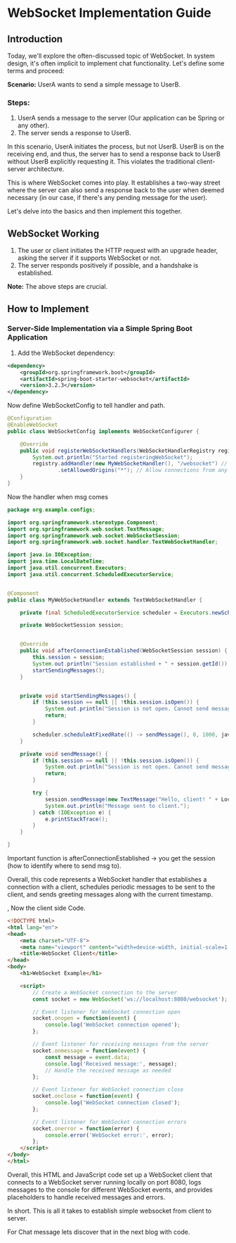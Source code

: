 # WebSocket Implementation Guide

## Introduction

Today, we'll explore the often-discussed topic of WebSocket. In system design, it's often implicit to implement chat functionality. Let's define some terms and proceed:

**Scenario:** UserA wants to send a simple message to UserB.

### Steps:
1. UserA sends a message to the server (Our application can be Spring or any other).
2. The server sends a response to UserB.

In this scenario, UserA initiates the process, but not UserB. UserB is on the receiving end, and thus, the server has to send a response back to UserB without UserB explicitly requesting it. This violates the traditional client-server architecture.

This is where WebSocket comes into play. It establishes a two-way street where the server can also send a response back to the user when deemed necessary (in our case, if there's any pending message for the user).

Let's delve into the basics and then implement this together.

## WebSocket Working

1. The user or client initiates the HTTP request with an upgrade header, asking the server if it supports WebSocket or not.
2. The server responds positively if possible, and a handshake is established.

**Note:** The above steps are crucial.

## How to Implement

### Server-Side Implementation via a Simple Spring Boot Application

1. Add the WebSocket dependency:

```xml
<dependency>
    <groupId>org.springframework.boot</groupId>
    <artifactId>spring-boot-starter-websocket</artifactId>
    <version>3.2.3</version>
</dependency>
```

Now define WebSocketConfig to tell handler and path. 

```java 
@Configuration
@EnableWebSocket
public class WebSocketConfig implements WebSocketConfigurer {

    @Override
    public void registerWebSocketHandlers(WebSocketHandlerRegistry registry) {
        System.out.println("Started registeringWebSocket");
        registry.addHandler(new MyWebSocketHandler(), "/websocket") // : This line registers a new WebSocket handler with the provided registry.
                .setAllowedOrigins("*"); // Allow connections from any origin for testing purposes
    }
}
```

Now the handler when msg comes


```java
package org.example.configs;

import org.springframework.stereotype.Component;
import org.springframework.web.socket.TextMessage;
import org.springframework.web.socket.WebSocketSession;
import org.springframework.web.socket.handler.TextWebSocketHandler;

import java.io.IOException;
import java.time.LocalDateTime;
import java.util.concurrent.Executors;
import java.util.concurrent.ScheduledExecutorService;


@Component
public class MyWebSocketHandler extends TextWebSocketHandler {

    private final ScheduledExecutorService scheduler = Executors.newScheduledThreadPool(1);

    private WebSocketSession session;


    @Override
    public void afterConnectionEstablished(WebSocketSession session) {
        this.session = session;
        System.out.println("Session established + " + session.getId());
        startSendingMessages();
    }


    private void startSendingMessages() {
        if (this.session == null || !this.session.isOpen()) {
            System.out.println("Session is not open. Cannot send messages.");
            return;
        }

        scheduler.scheduleAtFixedRate(() -> sendMessage(), 0, 1000, java.util.concurrent.TimeUnit.MILLISECONDS);
    }

    private void sendMessage() {
        if (this.session == null || !this.session.isOpen()) {
            System.out.println("Session is not open. Cannot send messages.");
            return;
        }

        try {
            session.sendMessage(new TextMessage("Hello, client! " + LocalDateTime.now()));
            System.out.println("Message sent to client.");
        } catch (IOException e) {
            e.printStackTrace();
        }
    }

}

```

Important function is  afterConnectionEstablished -> you get the session (how to identify where to send msg to).

Overall, this code represents a WebSocket handler that establishes a connection with a client, schedules periodic messages to be sent to the client, and sends greeting messages along with the current timestamp.

, Now the client side Code. 

```html
<!DOCTYPE html>
<html lang="en">
<head>
    <meta charset="UTF-8">
    <meta name="viewport" content="width=device-width, initial-scale=1.0">
    <title>WebSocket Client</title>
</head>
<body>
    <h1>WebSocket Example</h1>

    <script>
        // Create a WebSocket connection to the server
        const socket = new WebSocket('ws://localhost:8080/websocket');

        // Event listener for WebSocket connection open
        socket.onopen = function(event) {
            console.log('WebSocket connection opened');
        };

        // Event listener for receiving messages from the server
        socket.onmessage = function(event) {
            const message = event.data;
            console.log('Received message:', message);
            // Handle the received message as needed
        };

        // Event listener for WebSocket connection close
        socket.onclose = function(event) {
            console.log('WebSocket connection closed');
        };

        // Event listener for WebSocket connection errors
        socket.onerror = function(error) {
            console.error('WebSocket error:', error);
        };
    </script>
</body>
</html>


```

Overall, this HTML and JavaScript code set up a WebSocket client that connects to a WebSocket server running locally on port 8080, 
logs messages to the console for different WebSocket events, 
and provides placeholders to handle received messages and errors.

In short. This is all it takes to establish simple websocket from client to server. 

For Chat message lets discover that in the next blog with code. 























